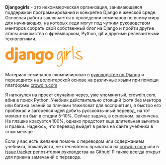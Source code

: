 <!--
.. title: Перевод руководства Djangogirls
.. slug: djangogirls-ru
.. date: 2014-11-03 00:00:00 UTC+03:00
.. tags: 
.. category: 
.. link: 
.. description: 
.. type: text
-->

**Djangogirls** - это некоммерческая организация, занимающаяся поддержкой программирования и конкретно Django в женской среде. Основная работа заключается в проведении семинаров по всему миру для начинающих, на которых леди могут под чутким руководством менторов собрать свой собственный блог на Django и пройти другие этапы знакомства с фреймворком, Python, git и другими релевантными технологиями.

![center](/images/2015/04/21/djangogirls-ru/djangogirls_logo.png)

Материал семинаров скомпилирован в [руководстве по Django][1] и переводится на волонтерской основе на различные языки при помощи платформы [crowdin.com][2]

Я наткнулся на проект случайно через, уже упомянутый, crowdin.com, вбив в поиск Python. Учебник действительно стоящий (хотя без ментора или багажа знаний за плечами тяжеловат для восприятия), я быстро его пробежал и загорелся идей добить русскоязычный перевод, на тот момент он был в стадии 5-10%. Сейчас задача, в основном, закончена. На плашке красуется 100%, однако предстоит еще длительная вычитка и правки. Надеюсь, что перевод выйдет в релиз на сайте учебника в этом месяце.

Если у вас есть желание помочь с переводом или содержанием учебника, пожалуйста, не стесняйтесь врываться на [crowdin.com][2] или в [issue tracker][3] репозитория руководства на Github! Я также всегда открыт для приема замечаний о переводе.

  [1]: http://tutorial.djangogirls.org/en/index.html
  [2]: https://crowdin.com/project/django-girls-tutorial
  [3]: https://github.com/DjangoGirls/tutorial/issues/new
